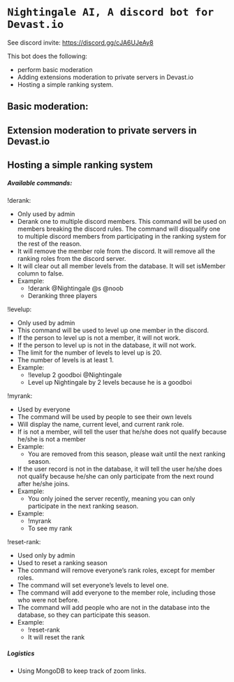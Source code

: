 # ```Nightingale AI, A discord bot for Devast.io```
See discord invite: 
https://discord.gg/cJA6UJeAy8

This bot does the following: 
- perform basic moderation
- Adding extensions moderation to private servers in Devast.io
- Hosting a simple ranking system.

## Basic moderation:


## Extension moderation to private servers in Devast.io

## Hosting a simple ranking system
##### Available commands: 

!derank: 
- Only used by admin
- Derank one to multiple discord members. This command will be used on members breaking the discord rules. The command will disqualify one to multiple discord members from participating in the ranking system for the rest of the reason. 
- It will remove the member role from the discord. It will remove all the ranking roles from the discord server. 
- It will clear out all member levels from the database. It will set isMember column to false. 
- Example: 
    - !derank @Nightingale @s @noob
    - Deranking three players


!levelup: 
- Only used by admin
- This command will be used to level up one member in the discord. 
- If the person to level up is not a member, it will not work. 
- If the person to level up is not in the database, it will not work. 
- The limit for the number of levels to level up is 20.
- The number of levels is at least 1. 
- Example: 
    - !levelup 2 goodboi @Nightingale
    - Level up Nightingale by 2 levels because he is a goodboi


!myrank:
- Used by everyone
- The command will be used by people to see their own levels
- Will display the name, current level, and current rank role. 
- If is not a member, will tell the user that he/she does not qualify because he/she is not a member
- Example: 
    - You are removed from this season, please wait until the next ranking season. 
- If the user record is not in the database, it will tell the user he/she does not qualify because he/she can only participate from the next round after he/she joins. 
- Example: 
    - You only joined the server recently, meaning you can only participate in the next ranking season. 
- Example:
    - !myrank
    - To see my rank

!reset-rank:
- Used only by admin
- Used to reset a ranking season
- The command will remove everyone’s rank roles, except for member roles. 
- The command will set everyone’s levels to level one. 
- The command will add everyone to the member role, including those who were not before. 
- The command will add people who are not in the database into the database, so they can participate this season. 
- Example:
    - !reset-rank
    - It will reset the rank

##### Logistics
- Using MongoDB to keep track of zoom links.




